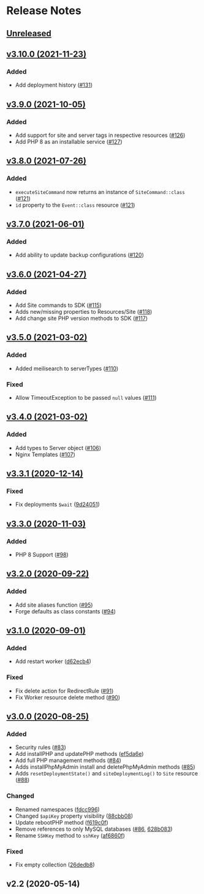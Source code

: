 # Release Notes

## [Unreleased](https://github.com/laravel/forge-sdk/compare/v3.10.0...master)


## [v3.10.0 (2021-11-23)](https://github.com/laravel/forge-sdk/compare/v3.9.0...v3.10.0)

### Added
- Add deployment history ([#131](https://github.com/laravel/forge-sdk/pull/131))


## [v3.9.0 (2021-10-05)](https://github.com/laravel/forge-sdk/compare/v3.8.0...v3.9.0)

### Added
- Add support for site and server tags in respective resources ([#126](https://github.com/laravel/forge-sdk/pull/126))
- Add PHP 8 as an installable service ([#127](https://github.com/laravel/forge-sdk/pull/127))


## [v3.8.0 (2021-07-26)](https://github.com/laravel/forge-sdk/compare/v3.7.0...v3.8.0)

### Added
- `executeSiteCommand` now returns an instance of `SiteCommand::class` ([#121](https://github.com/laravel/forge-sdk/pull/121))
- `id` property to the `Event::class` resource ([#121](https://github.com/laravel/forge-sdk/pull/121))


## [v3.7.0 (2021-06-01)](https://github.com/laravel/forge-sdk/compare/v3.6.0...v3.7.0)

### Added
- Add ability to update backup configurations ([#120](https://github.com/laravel/forge-sdk/pull/120))


## [v3.6.0 (2021-04-27)](https://github.com/laravel/forge-sdk/compare/v3.5.0...v3.6.0)

### Added
- Add Site commands to SDK ([#115](https://github.com/laravel/forge-sdk/pull/115))
- Adds new/missing properties to Resources/Site ([#118](https://github.com/laravel/forge-sdk/pull/118))
- Add change site PHP version methods to SDK ([#117](https://github.com/laravel/forge-sdk/pull/117))


## [v3.5.0 (2021-03-02)](https://github.com/laravel/forge-sdk/compare/v3.4.0...v3.5.0)

### Added
- Added meilisearch to serverTypes ([#110](https://github.com/laravel/forge-sdk/pull/110))

### Fixed
- Allow TimeoutException to be passed `null` values ([#111](https://github.com/laravel/forge-sdk/pull/111))


## [v3.4.0 (2021-03-02)](https://github.com/laravel/forge-sdk/compare/v3.3.1...v3.4.0)

### Added
- Add types to Server object ([#106](https://github.com/laravel/forge-sdk/pull/106))
- Nginx Templates ([#107](https://github.com/laravel/forge-sdk/pull/107))


## [v3.3.1 (2020-12-14)](https://github.com/laravel/forge-sdk/compare/v3.3.0...v3.3.1)

### Fixed
- Fix deployments `$wait` ([9d24051](https://github.com/laravel/forge-sdk/commit/9d24051ae1cf5fd28109713b7d7712fcd80e194b))


## [v3.3.0 (2020-11-03)](https://github.com/laravel/forge-sdk/compare/v3.2.0...v3.3.0)

### Added
- PHP 8 Support ([#98](https://github.com/laravel/forge-sdk/pull/98))


## [v3.2.0 (2020-09-22)](https://github.com/laravel/forge-sdk/compare/v3.1.0...v3.2.0)

### Added
- Add site aliases function ([#95](https://github.com/laravel/forge-sdk/pull/95))
- Forge defaults as class constants ([#94](https://github.com/laravel/forge-sdk/pull/94))


## [v3.1.0 (2020-09-01)](https://github.com/laravel/forge-sdk/compare/v3.0.0...v3.1.0)

### Added
- Add restart worker ([d62ecb4](https://github.com/laravel/forge-sdk/commit/d62ecb4b654b0fa5db1dc5e8cb0131bb1ef92d27))

### Fixed
- Fix delete action for RedirectRule ([#91](https://github.com/laravel/forge-sdk/pull/91))
- Fix Worker resource delete method ([#90](https://github.com/laravel/forge-sdk/pull/90))


## [v3.0.0 (2020-08-25)](https://github.com/laravel/forge-sdk/compare/v2.2...v3.0.0)

### Added
- Security rules ([#83](https://github.com/laravel/forge-sdk/pull/83))
- Add installPHP and updatePHP methods ([ef5da6e](https://github.com/laravel/forge-sdk/commit/ef5da6e2c30ffb58674fb2984e8d4a0c31e6ac2c))
- Add full PHP management methods ([#84](https://github.com/laravel/forge-sdk/pull/84))
- Adds installPhpMyAdmin install and deletePhpMyAdmin methods ([#85](https://github.com/laravel/forge-sdk/pull/85))
- Adds `resetDeploymentState()` and `siteDeploymentLog()` to `Site` resource ([#88](https://github.com/laravel/forge-sdk/pull/88))

### Changed
- Renamed namespaces ([fdcc996](https://github.com/laravel/forge-sdk/commit/fdcc996209681e252ddc060ee983fec327af10de))
- Changed `$apiKey` property visibility ([88cbb08](https://github.com/laravel/forge-sdk/commit/88cbb08014b3ea3768e47c3a9e14367b7d10f59f))
- Update rebootPHP method ([f619c0f](https://github.com/laravel/forge-sdk/commit/f619c0f57dbd3b632b5e424f2288135f811719a1))
- Remove references to only MySQL databases ([#86](https://github.com/laravel/forge-sdk/pull/86), [628b083](https://github.com/laravel/forge-sdk/commit/628b08303a3801e9279ea2b561e7d899327992bb))
- Rename `SSHKey` method to `sshKey` ([af6860f](https://github.com/laravel/forge-sdk/commit/af6860f505fff7a8cff623ab32e3edab73f79559))

### Fixed
- Fix empty collection ([26dedb8](https://github.com/laravel/forge-sdk/commit/26dedb8ca7dfac49d0f6fe35d3444eb3d0a52a7b))


## v2.2 (2020-05-14)
